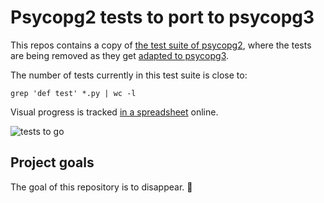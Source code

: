 Psycopg2 tests to port to psycopg3
==================================

This repos contains a copy of [the test suite of psycopg2][test2], where the tests
are being removed as they get [adapted to psycopg3][test3].

The number of tests currently in this test suite is close to:

    grep 'def test' *.py | wc -l

Visual progress is tracked [in a spreadsheet][sheet] online.

![tests to go](https://docs.google.com/spreadsheets/d/e/2PACX-1vSIjr8UbGoF1BE9fOJkanoUWe7-aDjm0HvpdxJDA0PEddpU0bGVtQkSSjtdEr2MRzAFawNXBfgn5MyK/pubchart?oid=889461505&amp;format=image "tests to go")

[test2]: https://github.com/psycopg/psycopg2/tree/master/tests
[test3]: https://github.com/psycopg/psycopg3/tree/master/tests
[sheet]: https://docs.google.com/spreadsheets/d/1Jh8XdAJyoVgyl3AiSRqJhEw1Gv1U1CUR3dBTuai3oks/edit?usp=sharing


Project goals
-------------

The goal of this repository is to disappear. 👋
